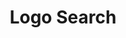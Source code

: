 ---
font:
  google: https://fonts.google.com/specimen/Sansita
  name: Sansita
git: https://github.com/VectorLogoZone/LogoSearch
images:
- logosearch-ar21.svg
- logosearch-icon.svg
- logosearch-horizontal.svg
logohandle: logosearch
sort: logosearch
tags:
- andrew_marcuse
- logos
- search
title: Logo Search
website: https://logosear.ch//
---